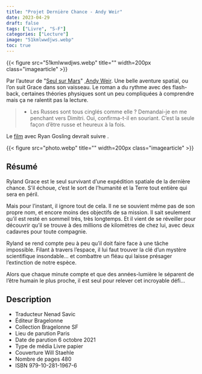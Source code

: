 ```yaml
---
title: "Projet Dernière Chance - Andy Weir"
date: 2023-04-29
draft: false
tags: ["Livre", "S-F"]
categories: ["Lecture"]
image: "51kmlwwdjws.webp"
toc: true
---
```

{{< figure src="51kmlwwdjws.webp" title="" width=200px class="imagearticle" >}}



Par l’auteur de "[Seul sur Mars](https://fr.wikipedia.org/wiki/Seul_sur_Mars)" ,[Andy Weir](https://fr.wikipedia.org/wiki/Andy_Weir).
 Une belle aventure spatial, ou l’on suit Grace dans son vaisseau.
Le roman a du rythme avec des flash-back, certaines théories physiques sont un peu compliquées à comprendre mais ça ne ralentit pas la lecture.

> - Les Russes sont tous cinglés comme elle ? Demandai-je en me penchant vers Dimitri. Oui, confirma-t-il en souriant. C’est la seule façon d’être russe et heureux à la fois. 

Le [film](https://www.allocine.fr/film/fichefilm_gen_cfilm=282076.html) avec Ryan Gosling devrait suivre .

{{< figure src="photo.webp" title="" width=200px class="imagearticle" >}}

## Résumé
Ryland Grace est le seul survivant d’une expédition spatiale de la dernière chance. S’il échoue, c’est le sort de l’humanité et la Terre tout entière qui sera en péril.

Mais pour l’instant, il ignore tout de cela. Il ne se souvient même pas de son propre nom, et encore moins des objectifs de sa mission. Il sait seulement qu’il est resté en sommeil très, très longtemps. Et il vient de se réveiller pour découvrir qu’il se trouve à des millions de kilomètres de chez lui, avec deux cadavres pour toute compagnie.

Ryland se rend compte peu à peu qu’il doit faire face à une tâche impossible. Filant à travers l’espace, il lui faut trouver la clé d’un mystère scientifique insondable… et combattre un fléau qui laisse présager l’extinction de notre espèce.

Alors que chaque minute compte et que des années-lumière le séparent de l’être humain le plus proche, il est seul pour relever cet incroyable défi…


## Description
- Traducteur 	Nenad Savic
- Éditeur 	Bragelonne
- Collection 	Bragelonne SF
- Lieu de parution 	Paris
- Date de parution 	6 octobre 2021
- Type de média 	Livre papier
- Couverture 	Will Staehle
- Nombre de pages 	480
- ISBN 	979-10-281-1967-6



